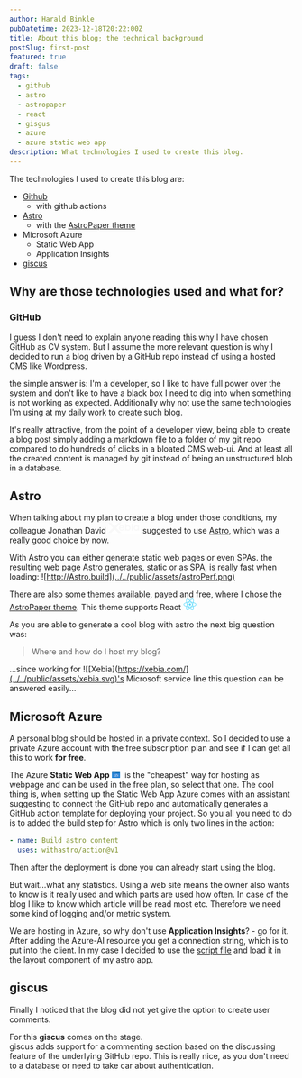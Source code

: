 ```yaml
---
author: Harald Binkle
pubDatetime: 2023-12-18T20:22:00Z
title: About this blog; the technical background
postSlug: first-post
featured: true
draft: false
tags:
  - github
  - astro
  - astropaper
  - react
  - gisgus
  - azure
  - azure static web app
description: What technologies I used to create this blog.
---
```


The technologies I used to create this blog are:

- [Github](https://github.com/harrybin/dev_blog)
  - with github actions
- [Astro](https://astro.build/)
  - with the [AstroPaper theme](https://astro-paper.pages.dev/)
- Microsoft Azure
  - Static Web App
  - Application Insights
- [giscus](https://giscus.app/)

## Why are those technologies used and what for?

### GitHub

I guess I don't need to explain anyone reading this why I have chosen GitHub as CV system.
But I assume the more relevant question is why I decided to run a blog driven by a GitHub repo instead of using a hosted CMS like Wordpress.

the simple answer is: I'm a developer, so I like to have full power over the system and don't like to have a black box I need to dig into when something is not working as expected.
Additionally why not use the same technologies I'm using at my daily work to create such blog.

It's really attractive, from the point of a developer view, being able to create a blog post simply adding a markdown file to a folder of my git repo compared to do hundreds of clicks in a bloated CMS web-ui. And at least all the created content is managed by git instead of being an unstructured blob in a database.

## Astro

When talking about my plan to create a blog under those conditions, my colleague Jonathan David ![[Jo on Xebia](https://xpirit.com/team/maik-mueller/jonathan-david/)](../../public/assets/xebia.svg) suggested to use [Astro](https://astro.build/), which was a really good choice by now.

With Astro you can either generate static web pages or even SPAs.
the resulting web page Astro generates, static or as SPA, is really fast when loading:
![http://Astro.build](../../public/assets/astroPerf.png)

There are also some [themes](https://astro.build/themes/) available, payed and free, where I chose the [AstroPaper theme](https://astro-paper.pages.dev/).
This theme supports React ![React](../../public/assets/React-icon.svg)

As you are able to generate a cool blog with astro the next big question was:

> Where and how do I host my blog?

...since working for ![[Xebia](https://xebia.com/](../../public/assets/xebia.svg)'s Microsoft service line this question can be answered easily...

## Microsoft Azure

A personal blog should be hosted in a private context. So I decided to use a private Azure account with the free subscription plan and see if I can get all this to work **for free**.

The Azure **Static Web App**<img src="../../public/assets/azStaticApp.png" alt="Azure Static Web App" height="12"/> is the "cheapest" way for hosting as webpage and can be used in the free plan, so select that one.
The cool thing is, when setting up the Static Web App Azure comes with an assistant suggesting to connect the GitHub repo and automatically generates a GitHub action template for deploying your project.
So you all you need to do is to added the build step for Astro which is only two lines in the action:

```yaml
- name: Build astro content
  uses: withastro/action@v1
```

Then after the deployment is done you can already start using the blog.

But wait...what any statistics. Using a web site means the owner also wants to know is it really used and which parts are used how often. In case of the blog I like to know which article will be read most etc.
Therefore we need some kind of logging and/or metric system.

We are hosting in Azure, so why don't use **Application Insights**? - go for it.
After adding the Azure-AI resource you get a connection string, which is to put into the client.
In my case I decided to use the [script file](https://learn.microsoft.com/en-us/azure/azure-monitor/app/javascript-sdk?tabs=javascriptwebsdkloaderscript) and load it in the layout component of my astro app.

## giscus

Finally I noticed that the blog did not yet give the option to create user comments.

For this **giscus** comes on the stage.</br>
giscus adds support for a commenting section based on the discussing feature of the underlying GitHub repo.
This is really nice, as you don't need to a database or need to take car about authentication.
